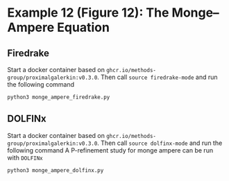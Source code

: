 # Example 12 (Figure 12): The Monge–Ampere Equation

## Firedrake

Start a docker container based on `ghcr.io/methods-group/proximalgalerkin:v0.3.0`.
Then call `source firedrake-mode` and run the following command

```bash
python3 monge_ampere_firedrake.py
```

## DOLFINx

Start a docker container based on `ghcr.io/methods-group/proximalgalerkin:v0.3.0`.
Then call `source dolfinx-mode` and run the following command
A P-refinement study for monge ampere can be run with `DOLFINx`

```bash
python3 monge_ampere_dolfinx.py
```
